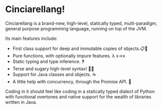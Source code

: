 # Cinciarellang!

Cinciarellang is a brand-new, high-level, statically typed, multi-paradigm, general purpose programming language, running on top of the JVM.

Its main features include:

* First class support for deep and immutable copies of objects.📋🧊
* Pure functions, with optionally impure features. λ x->x
* Static typing and type inference. ❓
* Terse and sugary high-level syntax! 🍭🍬
* Support for Java classes and objects. ☕
* A little help with concurrency, through the Promise API. 🎁

Coding in it should feel like coding in a statically typed dialect of Python with functional overtones and native support for the wealth of libraries written in Java.



